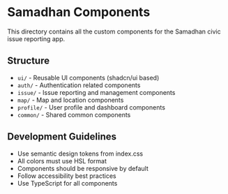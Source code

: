 # Samadhan Components

This directory contains all the custom components for the Samadhan civic issue reporting app.

## Structure

- `ui/` - Reusable UI components (shadcn/ui based)
- `auth/` - Authentication related components
- `issue/` - Issue reporting and management components
- `map/` - Map and location components
- `profile/` - User profile and dashboard components
- `common/` - Shared common components

## Development Guidelines

- Use semantic design tokens from index.css
- All colors must use HSL format
- Components should be responsive by default
- Follow accessibility best practices
- Use TypeScript for all components